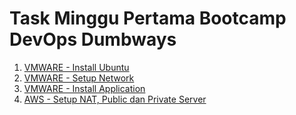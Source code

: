 # Task Minggu Pertama Bootcamp DevOps Dumbways #

1. [VMWARE - Install Ubuntu](VMWARE%20-%20Install%20Ubuntu)
1. [VMWARE - Setup Network](VMWARE%20-%20Setup%20Network)
1. [VMWARE - Install Application](VMWARE%20-%20Install%20Application)
1. [AWS - Setup NAT, Public dan Private Server](AWS%20-%Setup%20NAT,%20Public%20dan%20Private%20Server)